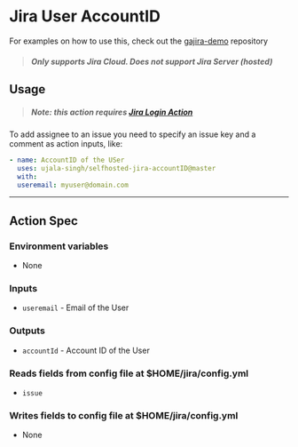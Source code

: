 # Jira User AccountID

For examples on how to use this, check out the [gajira-demo](https://github.com/atlassian/gajira-demo) repository
> ##### Only supports Jira Cloud. Does not support Jira Server (hosted)

## Usage

> ##### Note: this action requires [Jira Login Action](https://github.com/marketplace/actions/jira-login)

To add assignee to an issue you need to specify an issue key and a comment as action inputs, like:

```yaml
- name: AccountID of the USer
  uses: ujala-singh/selfhosted-jira-accountID@master
  with:
  useremail: myuser@domain.com
```

----
## Action Spec

### Environment variables
- None

### Inputs
- `useremail` - Email of the User

### Outputs
- `accountId` - Account ID of the User

### Reads fields from config file at $HOME/jira/config.yml
- `issue`

### Writes fields to config file at $HOME/jira/config.yml
- None
